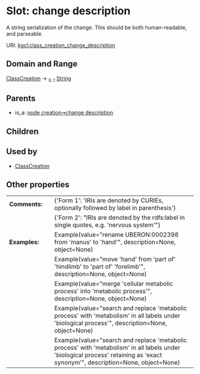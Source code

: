 
# Slot: change description


A string serialization of the change. This should be both human-readable, and parseable.

URI: [kgcl:class_creation_change_description](http://w3id.org/kgcl/class_creation_change_description)


## Domain and Range

[ClassCreation](ClassCreation.md) &#8594;  <sub>0..1</sub> [String](types/String.md)

## Parents

 *  is_a: [node creation➞change description](node_creation_change_description.md)

## Children


## Used by

 * [ClassCreation](ClassCreation.md)

## Other properties

|  |  |  |
| --- | --- | --- |
| **Comments:** | | {'Form 1': 'IRIs are denoted by CURIEs, optionally followed by label in parenthesis'} |
|  | | {'Form 2': "IRIs are denoted by the rdfs:label in single quotes, e.g. 'nervous system'"} |
| **Examples:** | | Example(value="rename UBERON:0002398 from 'manus' to 'hand'", description=None, object=None) |
|  | | Example(value="move 'hand' from 'part of' 'hindlimb' to 'part of' 'forelimb'", description=None, object=None) |
|  | | Example(value="merge 'cellular metabolic process' into 'metabolic process'", description=None, object=None) |
|  | | Example(value="search and replace 'metabolic process' with 'metabolism' in all labels under 'biological process'", description=None, object=None) |
|  | | Example(value="search and replace 'metabolic process' with 'metabolism' in all labels under 'biological process' retaining as 'exact synonym'", description=None, object=None) |


